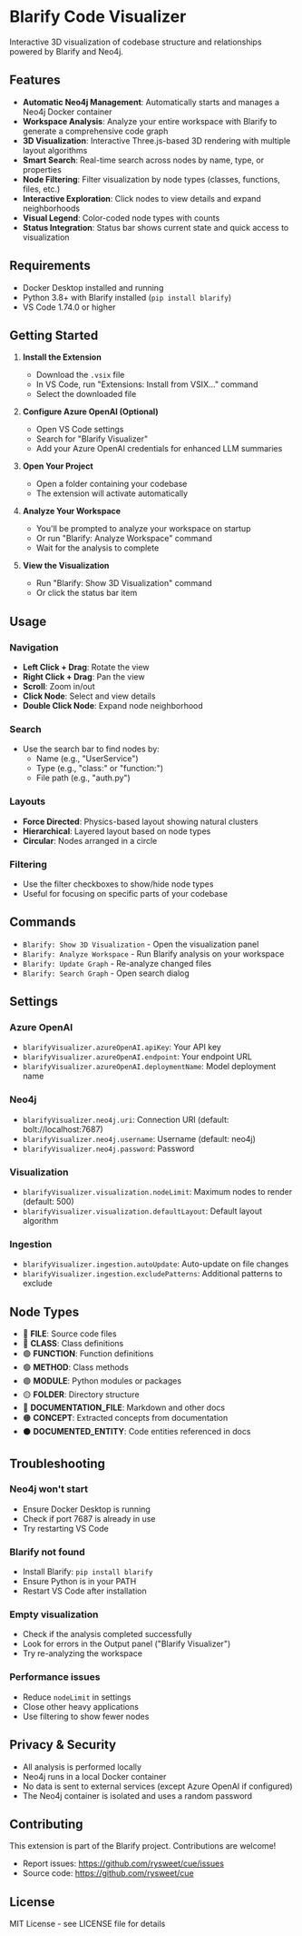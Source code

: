 # Blarify Code Visualizer

Interactive 3D visualization of codebase structure and relationships powered by Blarify and Neo4j.

## Features

- **Automatic Neo4j Management**: Automatically starts and manages a Neo4j Docker container
- **Workspace Analysis**: Analyze your entire workspace with Blarify to generate a comprehensive code graph
- **3D Visualization**: Interactive Three.js-based 3D rendering with multiple layout algorithms
- **Smart Search**: Real-time search across nodes by name, type, or properties
- **Node Filtering**: Filter visualization by node types (classes, functions, files, etc.)
- **Interactive Exploration**: Click nodes to view details and expand neighborhoods
- **Visual Legend**: Color-coded node types with counts
- **Status Integration**: Status bar shows current state and quick access to visualization

## Requirements

- Docker Desktop installed and running
- Python 3.8+ with Blarify installed (`pip install blarify`)
- VS Code 1.74.0 or higher

## Getting Started

1. **Install the Extension**
   - Download the `.vsix` file
   - In VS Code, run "Extensions: Install from VSIX..." command
   - Select the downloaded file

2. **Configure Azure OpenAI (Optional)**
   - Open VS Code settings
   - Search for "Blarify Visualizer"
   - Add your Azure OpenAI credentials for enhanced LLM summaries

3. **Open Your Project**
   - Open a folder containing your codebase
   - The extension will activate automatically

4. **Analyze Your Workspace**
   - You'll be prompted to analyze your workspace on startup
   - Or run "Blarify: Analyze Workspace" command
   - Wait for the analysis to complete

5. **View the Visualization**
   - Run "Blarify: Show 3D Visualization" command
   - Or click the status bar item

## Usage

### Navigation
- **Left Click + Drag**: Rotate the view
- **Right Click + Drag**: Pan the view
- **Scroll**: Zoom in/out
- **Click Node**: Select and view details
- **Double Click Node**: Expand node neighborhood

### Search
- Use the search bar to find nodes by:
  - Name (e.g., "UserService")
  - Type (e.g., "class:" or "function:")
  - File path (e.g., "auth.py")

### Layouts
- **Force Directed**: Physics-based layout showing natural clusters
- **Hierarchical**: Layered layout based on node types
- **Circular**: Nodes arranged in a circle

### Filtering
- Use the filter checkboxes to show/hide node types
- Useful for focusing on specific parts of your codebase

## Commands

- `Blarify: Show 3D Visualization` - Open the visualization panel
- `Blarify: Analyze Workspace` - Run Blarify analysis on your workspace
- `Blarify: Update Graph` - Re-analyze changed files
- `Blarify: Search Graph` - Open search dialog

## Settings

### Azure OpenAI
- `blarifyVisualizer.azureOpenAI.apiKey`: Your API key
- `blarifyVisualizer.azureOpenAI.endpoint`: Your endpoint URL
- `blarifyVisualizer.azureOpenAI.deploymentName`: Model deployment name

### Neo4j
- `blarifyVisualizer.neo4j.uri`: Connection URI (default: bolt://localhost:7687)
- `blarifyVisualizer.neo4j.username`: Username (default: neo4j)
- `blarifyVisualizer.neo4j.password`: Password

### Visualization
- `blarifyVisualizer.visualization.nodeLimit`: Maximum nodes to render (default: 500)
- `blarifyVisualizer.visualization.defaultLayout`: Default layout algorithm

### Ingestion
- `blarifyVisualizer.ingestion.autoUpdate`: Auto-update on file changes
- `blarifyVisualizer.ingestion.excludePatterns`: Additional patterns to exclude

## Node Types

- 🔵 **FILE**: Source code files
- 🔴 **CLASS**: Class definitions
- 🟢 **FUNCTION**: Function definitions
- 🟢 **METHOD**: Class methods
- 🟣 **MODULE**: Python modules or packages
- 🟡 **FOLDER**: Directory structure
- 🔷 **DOCUMENTATION_FILE**: Markdown and other docs
- 🟠 **CONCEPT**: Extracted concepts from documentation
- ⚫ **DOCUMENTED_ENTITY**: Code entities referenced in docs

## Troubleshooting

### Neo4j won't start
- Ensure Docker Desktop is running
- Check if port 7687 is already in use
- Try restarting VS Code

### Blarify not found
- Install Blarify: `pip install blarify`
- Ensure Python is in your PATH
- Restart VS Code after installation

### Empty visualization
- Check if the analysis completed successfully
- Look for errors in the Output panel ("Blarify Visualizer")
- Try re-analyzing the workspace

### Performance issues
- Reduce `nodeLimit` in settings
- Close other heavy applications
- Use filtering to show fewer nodes

## Privacy & Security

- All analysis is performed locally
- Neo4j runs in a local Docker container
- No data is sent to external services (except Azure OpenAI if configured)
- The Neo4j container is isolated and uses a random password

## Contributing

This extension is part of the Blarify project. Contributions are welcome!

- Report issues: https://github.com/rysweet/cue/issues
- Source code: https://github.com/rysweet/cue

## License

MIT License - see LICENSE file for details